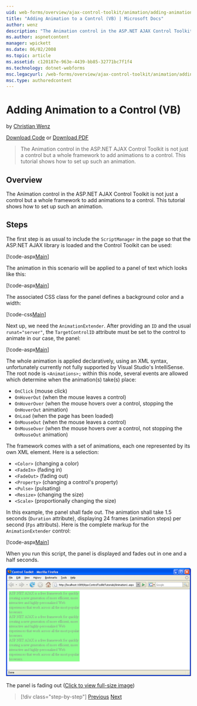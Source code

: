 ```yaml
---
uid: web-forms/overview/ajax-control-toolkit/animation/adding-animation-to-a-control-vb
title: "Adding Animation to a Control (VB) | Microsoft Docs"
author: wenz
description: "The Animation control in the ASP.NET AJAX Control Toolkit is not just a control but a whole framework to add animations to a control. This tutorial shows how..."
ms.author: aspnetcontent
manager: wpickett
ms.date: 06/02/2008
ms.topic: article
ms.assetid: c120187e-963e-4439-bb85-32771bc7f1f4
ms.technology: dotnet-webforms
msc.legacyurl: /web-forms/overview/ajax-control-toolkit/animation/adding-animation-to-a-control-vb
msc.type: authoredcontent
---
```

Adding Animation to a Control (VB)
====================
by [Christian Wenz](https://github.com/wenz)

[Download Code](http://download.microsoft.com/download/f/9/a/f9a26acd-8df4-4484-8a18-199e4598f411/Animation1.vb.zip) or [Download PDF](http://download.microsoft.com/download/6/7/1/6718d452-ff89-4d3f-a90e-c74ec2d636a3/animation1VB.pdf)

> The Animation control in the ASP.NET AJAX Control Toolkit is not just a control but a whole framework to add animations to a control. This tutorial shows how to set up such an animation.


## Overview

The Animation control in the ASP.NET AJAX Control Toolkit is not just a control but a whole framework to add animations to a control. This tutorial shows how to set up such an animation.

## Steps

The first step is as usual to include the `ScriptManager` in the page so that the ASP.NET AJAX library is loaded and the Control Toolkit can be used:

[!code-aspx[Main](adding-animation-to-a-control-vb/samples/sample1.aspx)]

The animation in this scenario will be applied to a panel of text which looks like this:

[!code-aspx[Main](adding-animation-to-a-control-vb/samples/sample2.aspx)]

The associated CSS class for the panel defines a background color and a width:

[!code-css[Main](adding-animation-to-a-control-vb/samples/sample3.css)]

Next up, we need the `AnimationExtender`. After providing an `ID` and the usual `runat="server"`, the `TargetControlID` attribute must be set to the control to animate in our case, the panel:

[!code-aspx[Main](adding-animation-to-a-control-vb/samples/sample4.aspx)]

The whole animation is applied declaratively, using an XML syntax, unfortunately currently not fully supported by Visual Studio's IntelliSense. The root node is `<Animations>;` within this node, several events are allowed which determine when the animation(s) take(s) place:

- `OnClick` (mouse click)
- `OnHoverOut` (when the mouse leaves a control)
- `OnHoverOver` (when the mouse hovers over a control, stopping the `OnHoverOut` animation)
- `OnLoad` (when the page has been loaded)
- `OnMouseOut` (when the mouse leaves a control)
- `OnMouseOver` (when the mouse hovers over a control, not stopping the `OnMouseOut` animation)

The framework comes with a set of animations, each one represented by its own XML element. Here is a selection:

- `<Color>` (changing a color)
- `<FadeIn>` (fading in)
- `<FadeOut>` (fading out)
- `<Property>` (changing a control's property)
- `<Pulse>` (pulsating)
- `<Resize>` (changing the size)
- `<Scale>` (proportionally changing the size)

In this example, the panel shall fade out. The animation shall take 1.5 seconds (`Duration` attribute), displaying 24 frames (animation steps) per second (`Fps` attributs). Here is the complete markup for the `AnimationExtender` control:

[!code-aspx[Main](adding-animation-to-a-control-vb/samples/sample5.aspx)]

When you run this script, the panel is displayed and fades out in one and a half seconds.


[![The panel is fading out](adding-animation-to-a-control-vb/_static/image2.png)](adding-animation-to-a-control-vb/_static/image1.png)

The panel is fading out ([Click to view full-size image](adding-animation-to-a-control-vb/_static/image3.png))

> [!div class="step-by-step"]
> [Previous](dynamically-controlling-updatepanel-animations-cs.md)
> [Next](executing-several-animations-at-the-same-time-vb.md)
